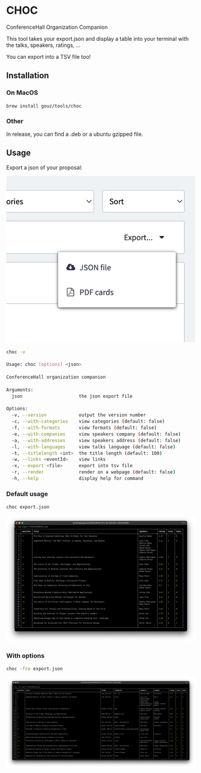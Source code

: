 # CHOC

ConferenceHall Organization Companion

This tool takes your export.json and display a table into your terminal with the talks, speakers, ratings, ...

You can export into a TSV file too!

## Installation

### On MacOS

```
brew install gouz/tools/choc
```

### Other

In release, you can find a .deb or a ubuntu gzipped file.

## Usage

Export a json of your proposal:

![export json on conference-hall.io](assets/export-json.png)

```sh
choc -v

Usage: choc [options] <json>

ConferenceHall organization companion

Arguments:
  json                     the json export file

Options:
  -v, --version            output the version number
  -c, --with-categories    view categories (default: false)
  -f, --with-formats       view formats (default: false)
  -e, --with-companies     view speakers company (default: false)
  -a, --with-addresses     view speakers address (default: false)
  -l, --with-languages     view talks language (default: false)
  -t, --titlelength <int>  the title length (default: 100)
  -w, --links <eventId>    view links
  -x, --export <file>      export into tsv file
  -r, --render             render on a webpage (default: false)
  -h, --help               display help for command
```

### Default usage

```sh
choc export.json
```

![alt text](assets/default.png)

### With options

```sh
choc -fce export.json
```

![alt text](assets/options.png)
